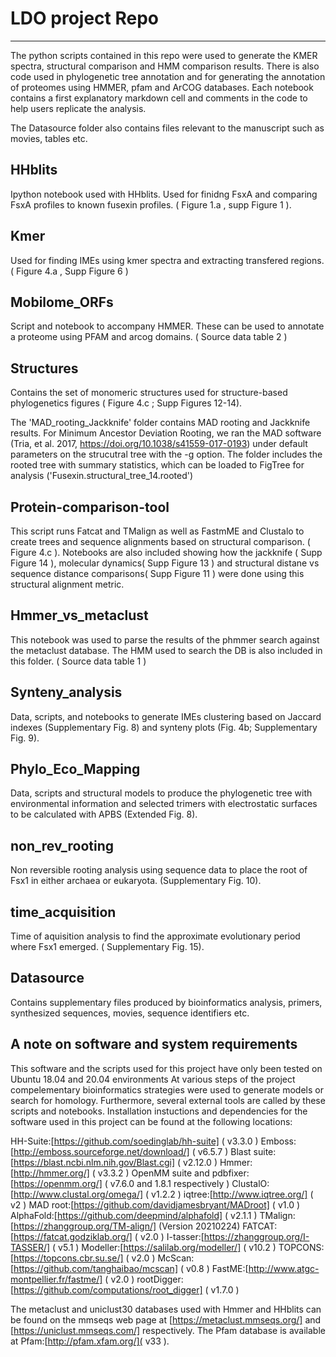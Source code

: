 # LDO project Repo
-----------------
The python scripts contained in this repo were used to generate the KMER spectra, structural comparison and HMM comparison results. There is also code used in phylogenetic tree annotation and for generating the annotation of proteomes using HMMER, pfam and ArCOG databases. Each notebook contains a first explanatory markdown cell and comments in the code to help users replicate the analysis.

The Datasource folder also contains files relevant to the manuscript such as movies, tables etc.


HHblits
-------
Ipython notebook used with HHblits. Used for finidng FsxA and comparing FsxA profiles to known fusexin profiles. ( Figure 1.a , supp Figure 1 ).

Kmer
----
Used for finding IMEs using kmer spectra and extracting transfered regions. ( Figure 4.a , Supp Figure 6 )

Mobilome_ORFs
-------------
Script and notebook to accompany HMMER. These can be used to annotate a proteome using PFAM and arcog domains. ( Source data table 2 )

Structures
---------
Contains the set of monomeric structures used for structure-based phylogenetics figures ( Figure 4.c ; Supp Figures 12-14).

The 'MAD_rooting_Jackknife' folder contains MAD rooting and Jackknife results. For Minimum Ancestor Deviation Rooting, we ran the MAD software (Tria, et al. 2017, https://doi.org/10.1038/s41559-017-0193) under default parameters on the strucutral tree with the -g option. The folder includes the rooted tree with summary statistics, which can be loaded to FigTree for analysis ('Fusexin.structural_tree_14.rooted')


Protein-comparison-tool
-----------------------
This script runs Fatcat and TMalign as well as FastmME and Clustalo to create trees and sequence alignments based on structural comparison. ( Figure 4.c ). Notebooks are also included showing how the jackknife ( Supp Figure 14 ), molecular dynamics( Supp Figure 13 ) and structural distane vs sequence distance comparisons( Supp Figure 11 ) were done using this structural alignment metric. 

Hmmer_vs_metaclust
------------------
This notebook was used to parse the results of the phmmer search against the metaclust database. The HMM used to search the DB is also included in this folder. ( Source data table 1 )

Synteny_analysis
----------------
Data, scripts, and notebooks to generate IMEs clustering based on Jaccard indexes (Supplementary Fig. 8) and  synteny plots (Fig. 4b; Supplementary Fig. 9).

Phylo_Eco_Mapping
-----------------
Data, scripts and structural models to produce the phylogenetic tree with environmental information and selected trimers with electrostatic surfaces to be calculated with APBS (Extended Fig. 8). 

non_rev_rooting
---------------
Non reversible rooting analysis using sequence data to place the root of Fsx1 in either archaea or eukaryota. (Supplementary Fig. 10).

time_acquisition
----------------
Time of aquisition analysis to find the approximate evolutionary period where Fsx1 emerged. ( Supplementary Fig. 15). 

Datasource
-----------
Contains supplementary files produced by bioinformatics analysis, primers, synthesized sequences, movies, sequence identifiers etc.

A note on software and system requirements
----------------------
This software and the scripts used for this project have only been tested on Ubuntu 18.04 and 20.04 environments
At various steps of the project compelementary bioinformatics strategies were used to generate models or search for homology. Furthermore, several external tools are called by these scripts and notebooks. Installation instuctions and dependencies for the software used in this project can be found at the following locations:

HH-Suite:[https://github.com/soedinglab/hh-suite] ( v3.3.0 )
Emboss:[http://emboss.sourceforge.net/download/] ( v6.5.7 )
Blast suite:[https://blast.ncbi.nlm.nih.gov/Blast.cgi] ( v2.12.0 )
Hmmer:[http://hmmer.org/] ( v3.3.2 ) 
OpenMM suite and pdbfixer:[https://openmm.org/] ( v7.6.0 and 1.8.1 respectively )
ClustalO:[http://www.clustal.org/omega/] ( v1.2.2 )
iqtree:[http://www.iqtree.org/] ( v2 )
MAD root:[https://github.com/davidjamesbryant/MADroot] ( v1.0 )
AlphaFold:[https://github.com/deepmind/alphafold] ( v2.1.1 )
TMalign:[https://zhanggroup.org/TM-align/] (Version 20210224)
FATCAT:[https://fatcat.godziklab.org/] ( v2.0 )
I-tasser:[https://zhanggroup.org/I-TASSER/] ( v5.1 )
Modeller:[https://salilab.org/modeller/] ( v10.2 )
TOPCONS:[https://topcons.cbr.su.se/] ( v2.0 )
McScan:[https://github.com/tanghaibao/mcscan] ( v0.8 )
FastME:[http://www.atgc-montpellier.fr/fastme/] ( v2.0 )
rootDigger:[https://github.com/computations/root_digger] ( v1.7.0 )

The metaclust and uniclust30 databases used with Hmmer and HHblits can be found on the mmseqs web page at [https://metaclust.mmseqs.org/] and [https://uniclust.mmseqs.com/] respectively. The Pfam database is available at Pfam:[http://pfam.xfam.org/]( v33 ). 
